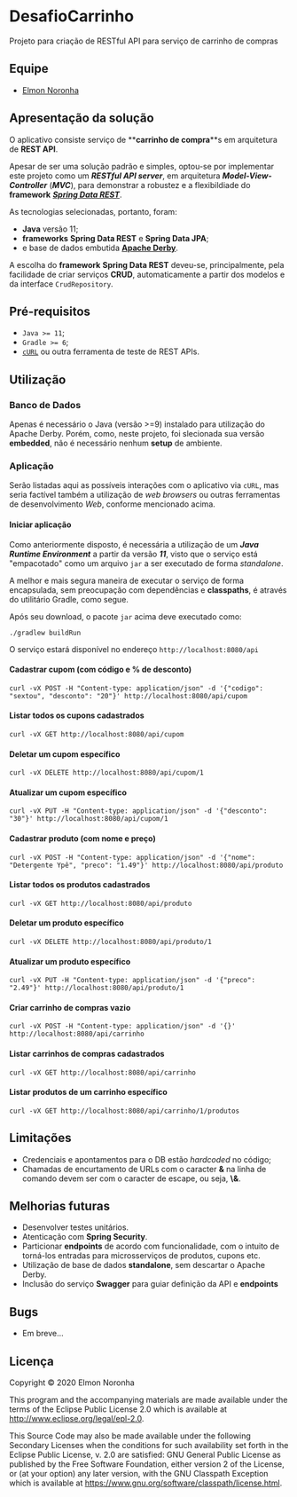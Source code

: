 # DesafioCarrinho

Projeto para criação de RESTful API para serviço de carrinho de compras

## Equipe

* <a href="mailto:elmon.noronha@gmail.com">Elmon Noronha<a>

## Apresentação da solução

O aplicativo consiste serviço de **__carrinho de compra__**s em arquitetura de **__REST API__**.

Apesar de ser uma solução padrão e simples, optou-se por implementar este projeto como um **_RESTful API server_**, em arquitetura **_Model-View-Controller_** (**_MVC_**), para demonstrar a robustez e a flexibildiade do __framework__  [**_Spring Data REST_**](https://spring.io/projects/spring-data-rest). 
 
As tecnologias selecionadas, portanto, foram:

* **__Java__** versão 11;
* __frameworks__ **__Spring Data REST__** e **__Spring Data JPA__**;
* e base de dados embutida [**__Apache Derby__**](http://db.apache.org/derby/).

A escolha do __framework__ __Spring Data REST__ deveu-se, principalmente, pela facilidade de criar serviços __CRUD__, automaticamente a partir dos modelos e da interface <code>CrudRepository</code>. 

## Pré-requisitos

* <code>Java >= 11</code>;
* <code>Gradle >= 6</code>;
* <code>[cURL](https://curl.haxx.se/)</code> ou outra ferramenta de teste de REST APIs.

## Utilização

### Banco de Dados

Apenas é necessário o Java (versão >=9) instalado para utilização do Apache Derby. Porém, como, neste projeto, foi slecionada sua versão __embedded__, não é necessário nenhum __setup__ de ambiente. 

### Aplicação

Serão listadas aqui as possíveis interações com o aplicativo via <code>cURL</code>, mas seria factível também a utilização de _web browsers_ ou outras ferramentas de desenvolvimento _Web_, conforme mencionado acima.

#### Iniciar aplicação

Como anteriormente disposto, é necessária a utilização de um **_Java Runtime Environment_** a partir da versão **_11_**, visto que o serviço está "empacotado" como um arquivo <code>jar</code> a ser executado de forma _standalone_.

A melhor e mais segura maneira de executar o serviço de forma encapsulada, sem preocupação com dependências e __classpaths__, é através do utilitário Gradle, como segue.

Após seu download, o pacote <code>jar</code> acima deve executado como:

    ./gradlew buildRun
    
O serviço estará disponível no endereço `http://localhost:8080/api` 

#### Cadastrar cupom (com código e % de desconto)

    curl -vX POST -H "Content-type: application/json" -d '{"codigo": "sextou", "desconto": "20"}' http://localhost:8080/api/cupom

#### Listar todos os cupons cadastrados

	curl -vX GET http://localhost:8080/api/cupom

#### Deletar um cupom específico
    
    curl -vX DELETE http://localhost:8080/api/cupom/1

#### Atualizar um cupom específico

    curl -vX PUT -H "Content-type: application/json" -d '{"desconto": "30"}' http://localhost:8080/api/cupom/1
    
#### Cadastrar produto (com nome e preço)

    curl -vX POST -H "Content-type: application/json" -d '{"nome": "Detergente Ypê", "preco": "1.49"}' http://localhost:8080/api/produto

#### Listar todos os produtos cadastrados

	curl -vX GET http://localhost:8080/api/produto

#### Deletar um produto específico
    
    curl -vX DELETE http://localhost:8080/api/produto/1

#### Atualizar um produto específico

    curl -vX PUT -H "Content-type: application/json" -d '{"preco": "2.49"}' http://localhost:8080/api/produto/1

#### Criar carrinho de compras vazio

    curl -vX POST -H "Content-type: application/json" -d '{}' http://localhost:8080/api/carrinho
    
#### Listar carrinhos de compras cadastrados

    curl -vX GET http://localhost:8080/api/carrinho
    
#### Listar produtos de um carrinho específico

    curl -vX GET http://localhost:8080/api/carrinho/1/produtos

## Limitações

* Credenciais e apontamentos para o DB estão _hardcoded_ no código;
* Chamadas de encurtamento de URLs com o caracter **&** na linha de comando devem ser com o caracter de escape, ou seja, **\\&**.

## Melhorias futuras

* Desenvolver testes unitários.
* Atenticação com __Spring Security__.
* Particionar __endpoints__ de acordo com funcionalidade, com o intuito de torná-los entradas para microsserviços de produtos, cupons etc.
* Utilização de base de dados __standalone__, sem descartar o Apache Derby.
* Inclusão do serviço __Swagger__ para guiar definição da API e __endpoints__

## Bugs

* Em breve...

## Licença

Copyright © 2020 Elmon Noronha

This program and the accompanying materials are made available under the
terms of the Eclipse Public License 2.0 which is available at
http://www.eclipse.org/legal/epl-2.0.

This Source Code may also be made available under the following Secondary
Licenses when the conditions for such availability set forth in the Eclipse
Public License, v. 2.0 are satisfied: GNU General Public License as published by
the Free Software Foundation, either version 2 of the License, or (at your
option) any later version, with the GNU Classpath Exception which is available
at https://www.gnu.org/software/classpath/license.html.
